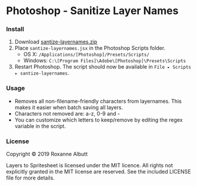 # Photoshop - Sanitize Layer Names

### Install

1. Download [santize-layernames.zip](https://github.com/RoxanneAlbutt/ps-sanitize-layernames/blob/master/sanitize-layernames.zip?raw=true)
2. Place `santize-layernames.jsx` in the Photoshop Scripts folder.
	- OS X: `/Applications/[Photoshop]/Presets/Scripts/`
	- Windows: `C:\[Program Files]\Adobe\[Photoshop]\Presets\Scripts`
4. Restart Photoshop. The script should now be available in `File ▸ Scripts ▸ santize-layernames`.

### Usage
* Removes all non-filename-friendly characters from layernames. This makes it easier when batch saving all layers.
* Characters not removed are: a-z, 0-9 and -
* You can customize which letters to keep/remove by editing the regex variable in the script.


### License
Copyright © 2019 Roxanne Albutt 

Layers to Spritesheet is licensed under the MIT licence. All rights not explicitly granted in the MIT license are reserved. See the included LICENSE file for more details.
